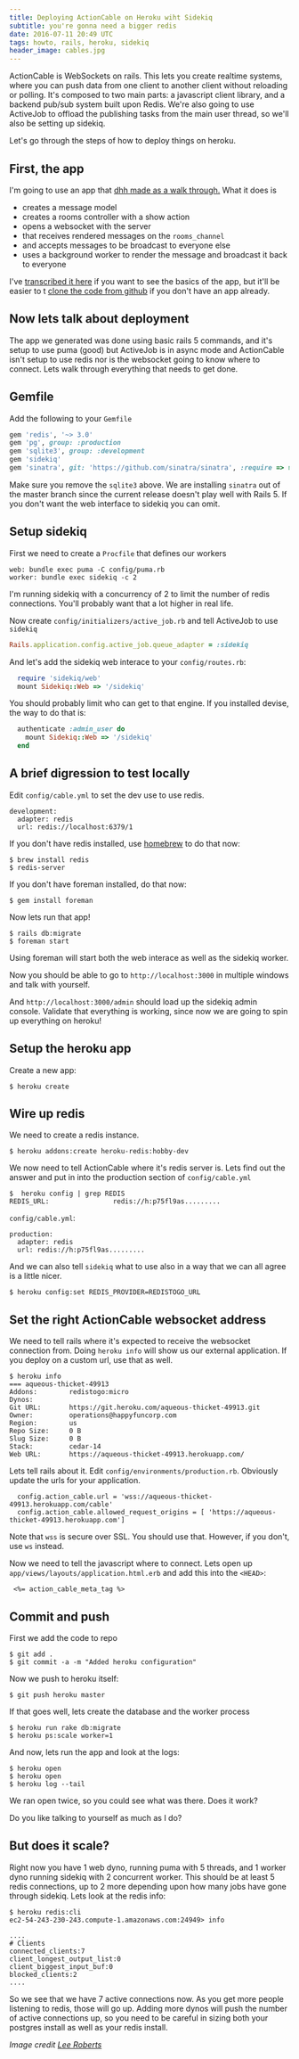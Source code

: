 ```yaml
---
title: Deploying ActionCable on Heroku wiht Sidekiq
subtitle: you're gonna need a bigger redis
date: 2016-07-11 20:49 UTC
tags: howto, rails, heroku, sidekiq
header_image: cables.jpg
---
```


ActionCable is WebSockets on rails.  This lets you create realtime systems, where you can push data from one client to another client without reloading or polling.  It's composed to two main parts: a javascript client library, and a backend pub/sub system built upon Redis.  We're also going to use ActiveJob to offload the publishing tasks from the main user thread, so we'll also be setting up sidekiq.

Let's go through the steps of how to deploy things on heroku.

## First, the app

I'm going to use an app that [dhh made as a walk through.](https://medium.com/@dhh/rails-5-action-cable-demo-8bba4ccfc55e#.q92qfr3c2)  What it does is

- creates a message model
- creates a rooms controller with a show action
- opens a websocket with the server
- that receives rendered messages on the `rooms_channel`
- and accepts messages to be broadcast to everyone else
- uses a background worker to render the message and broadcast it back to everyone

I've [transcribed it here](https://github.com/HappyFunCorp/actioncable_chatapp/blob/master/README.md) if you want to see the basics of the app, but it'll be easier to t [clone the code from github](https://github.com/HappyFunCorp/actioncable_chatapp) if you don't have an app already.

## Now lets talk about deployment

The app we generated was done using basic rails 5 commands, and it's setup to use puma (good) but ActiveJob is in async mode and ActionCable isn't setup to use redis nor is the websocket going to know where to connect.  Lets walk through everything that needs to get done.

## Gemfile

Add the following to your `Gemfile`

```rb
gem 'redis', '~> 3.0'
gem 'pg', group: :production
gem 'sqlite3', group: :development
gem 'sidekiq'
gem 'sinatra', git: 'https://github.com/sinatra/sinatra', :require => nil
```

Make sure you remove the `sqlite3` above.  We are installing `sinatra` out of the master branch since the current release doesn't play well with Rails 5.  If you don't want the web interface to sidekiq you can omit.

## Setup sidekiq

First we need to create a `Procfile` that defines our workers

```
web: bundle exec puma -C config/puma.rb
worker: bundle exec sidekiq -c 2
```

I'm running sidekiq with a concurrency of 2 to limit the number of redis connections.  You'll probably want that a lot higher in real life.

Now create `config/initializers/active_job.rb` and tell ActiveJob to use `sidekiq`

```rb
Rails.application.config.active_job.queue_adapter = :sidekiq
```

And let's add the sidekiq web interace to your `config/routes.rb`:

```rb
  require 'sidekiq/web'
  mount Sidekiq::Web => '/sidekiq'
```

You should probably limit who can get to that engine.  If you installed devise, the way to do that is:

```rb
  authenticate :admin_user do
    mount Sidekiq::Web => '/sidekiq'
  end
```

## A brief digression to test locally

Edit `config/cable.yml` to set the dev use to use redis.

```
development:
  adapter: redis
  url: redis://localhost:6379/1
```

If you don't have redis installed, use [homebrew](http://brew.sh) to do that now:

```
$ brew install redis
$ redis-server
```

If you don't have foreman installed, do that now:

```
$ gem install foreman
```

Now lets run that app!

```
$ rails db:migrate
$ foreman start
```

Using foreman will start both the web interace as well as the sidekiq worker.

Now you should be able to go to `http://localhost:3000` in multiple windows and talk with yourself.

And `http://localhost:3000/admin` should load up the sidekiq admin console.  Validate that everything is working, since now we are going to spin up everything on heroku!

## Setup the heroku app

Create a new app:

```
$ heroku create
```

## Wire up redis

We need to create a redis instance.

```
$ heroku addons:create heroku-redis:hobby-dev
```

We now need to tell ActionCable where it's redis server is.  Lets find out the answer and put in into the production section of `config/cable.yml`

```
$  heroku config | grep REDIS
REDIS_URL:                redis://h:p75fl9as.........
```

`config/cable.yml`:

```
production:
  adapter: redis
  url: redis://h:p75fl9as.........
```

And we can also tell `sidekiq` what to use also in a way that we can all agree is a little nicer.

```
$ heroku config:set REDIS_PROVIDER=REDISTOGO_URL
```

## Set the right ActionCable websocket address

We need to tell rails where it's expected to receive the websocket connection from.  Doing `heroku info` will show us our external application.  If you deploy on a custom url, use that as well.

```
$ heroku info
=== aqueous-thicket-49913
Addons:        redistogo:micro
Dynos:         
Git URL:       https://git.heroku.com/aqueous-thicket-49913.git
Owner:         operations@happyfuncorp.com
Region:        us
Repo Size:     0 B
Slug Size:     0 B
Stack:         cedar-14
Web URL:       https://aqueous-thicket-49913.herokuapp.com/
```

Lets tell rails about it.  Edit `config/environments/production.rb`.  Obviously update the urls for your application.

```
  config.action_cable.url = 'wss://aqueous-thicket-49913.herokuapp.com/cable'
  config.action_cable.allowed_request_origins = [ 'https://aqueous-thicket-49913.herokuapp.com']
```

Note that `wss` is secure over SSL.  You should use that.  However, if you don't, use `ws` instead.

Now we need to tell the javascript where to connect.  Lets open up `app/views/layouts/application.html.erb` and add this into the `<HEAD>`:

```
 <%= action_cable_meta_tag %>
```

## Commit and push

First we add the code to repo

```
$ git add .
$ git commit -a -m "Added heroku configuration"
```

Now we push to heroku itself:

```
$ git push heroku master
```

If that goes well, lets create the database and the worker process

```
$ heroku run rake db:migrate
$ heroku ps:scale worker=1
```

And now, lets run the app and look at the logs:

```
$ heroku open
$ heroku open
$ heroku log --tail
```

We ran open twice, so you could see what was there.  Does it work?

Do you like talking to yourself as much as I do?

## But does it scale?

Right now you have 1 web dyno, running puma with 5 threads, and 1 worker dyno running sidekiq with 2 concurrent worker.  This should be at least 5 redis connections, up to 2 more depending upon how many jobs have gone through sidekiq.  Lets look at the redis info:

```
$ heroku redis:cli
ec2-54-243-230-243.compute-1.amazonaws.com:24949> info

....
# Clients
connected_clients:7
client_longest_output_list:0
client_biggest_input_buf:0
blocked_clients:2
....
```

So we see that we have 7 active connections now.  As you get more people listening to redis, those will go up.  Adding more dynos will push the number of active connections up, so you need to be careful in sizing both your postgres install as well as your redis install.


_Image credit [Lee Roberts](https://www.flickr.com/photos/flintman45/15521201146/in/photolist-pDydmj-4EmYXp-5iGRcG-4KrLFJ-rjnz22-9Cpo2C-azDiP-adi58f-aSgSYP-7Uc2y7-bmGghk-a4pD4T-5wDbbf-a3zri3-7rDRMh-9Z3c6a-471ZjP-8qQ2fX-kYdZ28-9Z6fc9-9ap1TR-2nhNUA-93VFQa-76jVr-4Q3WXY-bbVhbt-9Z3ij2-kx5BP4-59LXDM-nnav37-eTfHYC-p3JqVp-k6dTdF-qxURpr-ay5db9-5vk21b-oC9hPd-n4bS2m-476583-pMvQCn-CffNFE-rbndpL-6QP35H-d1mxVf-9Wrx53-a1LCGS-d1mxZJ-9ugrWA-9XFZPm-46WZVf)_